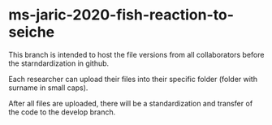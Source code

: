 # ms-jaric-2020-fish-reaction-to-seiche
This branch is intended to host the file versions from all collaborators before the starndardization in github.

Each researcher can upload their files into their specific folder (folder with surname in small caps).

After all files are uploaded, there will be a standardization and transfer of the code to the develop branch.
